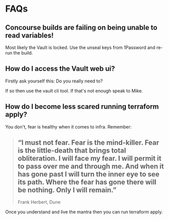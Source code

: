 # FAQs

## Concourse builds are failing on being unable to read variables!

Most likely the Vault is locked. Use the unseal keys from 1Password and re-run the build.

## How do I access the Vault web ui?

Firstly ask yourself this: Do you really need to?

If so then use the vault cli tool. If that's not enough speak to Mike.

## How do I become less scared running terraform apply?

You don't, fear is healthy when it comes to infra. Remember:

> ## “I must not fear. Fear is the mind-killer. Fear is the little-death that brings total obliteration. I will face my fear. I will permit it to pass over me and through me. And when it has gone past I will turn the inner eye to see its path. Where the fear has gone there will be nothing. Only I will remain.”
>
> Frank Herbert, Dune

Once you understand and live the mantra then you can run terraform apply.



